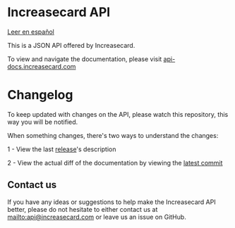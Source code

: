 Increasecard API
================
[Leer en español](/README-es.md)

This is a JSON API offered by Increasecard.

To view and navigate the documentation, please visit [api-docs.increasecard.com](api-docs.increasecard.com)

Changelog
=========

To keep updated with changes on the API, please watch this repository, this way you will be notified.

When something changes, there's two ways to understand the changes:

1 - View the last [release](https://github.com/IncreaseCard/api-docs/releases)'s description

2 - View the actual diff of the documentation by viewing the [latest commit](https://github.com/IncreaseCard/api-docs/commits/master)

Contact us
----------

If you have any ideas or suggestions to help make the Increasecard API better, please do not hesitate to either contact us at <mailto:api@increasecard.com> or leave us an issue on GitHub.
